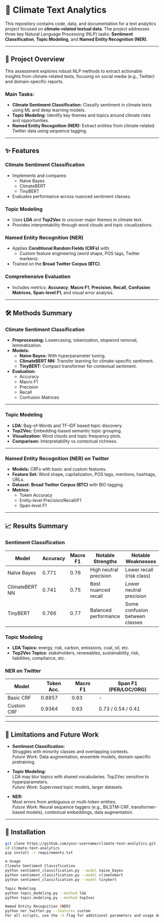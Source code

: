 # 🌱 Climate Text Analytics

This repository contains code, data, and documentation for a text analytics project focused on **climate-related textual data**. The project addresses three key Natural Language Processing (NLP) tasks: **Sentiment Classification**, **Topic Modeling**, and **Named Entity Recognition (NER)**.

---

## 📌 Project Overview

This assessment explores robust NLP methods to extract actionable insights from climate-related texts, focusing on social media (e.g., Twitter) and domain-specific reports.

### Main Tasks:
- **Climate Sentiment Classification:** Classify sentiment in climate texts using ML and deep learning models.
- **Topic Modeling:** Identify key themes and topics around climate risks and opportunities.
- **Named Entity Recognition (NER):** Extract entities from climate-related Twitter data using sequence tagging.

---

## ✨ Features

### Climate Sentiment Classification
- Implements and compares:
  - Naïve Bayes
  - ClimateBERT
  - TinyBERT
- Evaluates performance across nuanced sentiment classes.

### Topic Modeling
- Uses **LDA** and **Top2Vec** to uncover major themes in climate text.
- Provides interpretability through word clouds and topic visualizations.

### Named Entity Recognition (NER)
- Applies **Conditional Random Fields (CRFs)** with:
  - Custom feature engineering (word shape, POS tags, Twitter markers).
- Trained on the **Broad Twitter Corpus (BTC)**.

### Comprehensive Evaluation
- Includes metrics: **Accuracy**, **Macro F1**, **Precision**, **Recall**, **Confusion Matrices**, **Span-level F1**, and visual error analysis.

---

## 🛠️ Methods Summary

### Climate Sentiment Classification
- **Preprocessing:** Lowercasing, tokenization, stopword removal, lemmatization.
- **Models:**
  - **Naïve Bayes:** With hyperparameter tuning.
  - **ClimateBERT NN:** Transfer learning for climate-specific sentiment.
  - **TinyBERT:** Compact transformer for contextual sentiment.
- **Evaluation:**
  - Accuracy
  - Macro F1
  - Precision
  - Recall
  - Confusion Matrices

---

### Topic Modeling
- **LDA:** Bag-of-Words and TF-IDF based topic discovery.
- **Top2Vec:** Embedding-based semantic topic grouping.
- **Visualization:** Word clouds and topic frequency plots.
- **Comparison:** Interpretability vs contextual richness.

---

### Named Entity Recognition (NER) on Twitter
- **Models:** CRFs with basic and custom features.
- **Feature Set:** Word shape, capitalization, POS tags, mentions, hashtags, URLs.
- **Dataset:** **Broad Twitter Corpus (BTC)** with BIO tagging.
- **Metrics:**
  - Token Accuracy
  - Entity-level Precision/Recall/F1
  - Span-level F1

---

## 📈 Results Summary

### Sentiment Classification

| Model          | Accuracy | Macro F1 | Notable Strengths                    | Notable Weaknesses           |
|----------------|---------|---------|-------------------------------------|-----------------------------|
| Naïve Bayes    | 0.771   | 0.76    | High neutral precision               | Lower recall (risk class)   |
| ClimateBERT NN | 0.741   | 0.75    | Best nuanced recall                  | Lower neutral precision      |
| TinyBERT       | 0.766   | 0.77    | Balanced performance                 | Some confusion between classes |

### Topic Modeling

- **LDA Topics:** energy, risk, carbon, emissions, coal, oil, etc.
- **Top2Vec Topics:** stakeholders, renewables, sustainability, risk, liabilities, compliance, etc.

### NER on Twitter

| Model      | Token Acc. | Macro F1 | Span F1 (PER/LOC/ORG)   |
|------------|------------|---------|-------------------------|
| Basic CRF  | 0.8857     | 0.63    | -                       |
| Custom CRF | 0.9364     | 0.63    | 0.73 / 0.54 / 0.41      |

---

## 🚧 Limitations and Future Work

- **Sentiment Classification:**  
Struggles with minority classes and overlapping contexts.  
*Future Work:* Data augmentation, ensemble models, domain-specific pretraining.

- **Topic Modeling:**  
LDA may blur topics with shared vocabularies. Top2Vec sensitive to hyperparameters.  
*Future Work:* Supervised topic models, larger datasets.

- **NER:**  
Most errors from ambiguous or multi-token entities.  
*Future Work:* Neural sequence taggers (e.g., BiLSTM-CRF, transformer-based models), contextual embeddings, data augmentation.

---

## 🚀 Installation

```bash
git clone https://github.com/your-username/climate-text-analytics.git
cd climate-text-analytics
pip install -r requirements.txt

⚙️ Usage
Climate Sentiment Classification
python sentiment_classification.py --model naive_bayes
python sentiment_classification.py --model climatebert
python sentiment_classification.py --model tinybert

Topic Modeling
python topic_modeling.py --method lda
python topic_modeling.py --method top2vec

Named Entity Recognition (NER)
python ner_twitter.py --features custom
For all scripts, use the -h flag for additional parameters and usage details.


